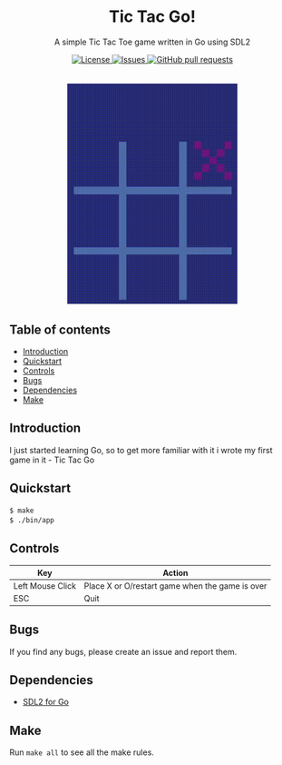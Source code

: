 <p align="center">
	<h1 align="center">Tic Tac Go!</h2>
	<p align="center">A simple Tic Tac Toe game written in Go using SDL2</p>
</p>
<p align="center">
	<a href="./LICENSE">
		<img alt="License" src="https://img.shields.io/badge/license-GPL-blue?color=7aca00"/>
	</a>
	<a href="https://github.com/LordOfTrident/tic-tac-go/issues">
		<img alt="Issues" src="https://img.shields.io/github/issues/LordOfTrident/tic-tac-go?color=0088ff"/>
	</a>
	<a href="https://github.com/LordOfTrident/tic-tac-go/pulls">
		<img alt="GitHub pull requests" src="https://img.shields.io/github/issues-pr/LordOfTrident/tic-tac-go?color=0088ff"/>
	</a>
	<br><br><br>
	<img width="300px" src="res/clip.gif"/>
</p>

## Table of contents
* [Introduction](#introduction)
* [Quickstart](#quickstart)
* [Controls](#controls)
* [Bugs](#bugs)
* [Dependencies](#dependencies)
* [Make](#make)

## Introduction
I just started learning Go, so to get more familiar with it i wrote my first game in it - Tic Tac Go

## Quickstart
```sh
$ make
$ ./bin/app
```

## Controls
| Key              | Action                                          |
| ---------------- | ----------------------------------------------- |
| Left Mouse Click | Place X or O/restart game when the game is over |
| ESC              | Quit                                            |

## Bugs
If you find any bugs, please create an issue and report them.

## Dependencies
- [SDL2 for Go](https://github.com/veandco/go-sdl2)

## Make
Run `make all` to see all the make rules.
